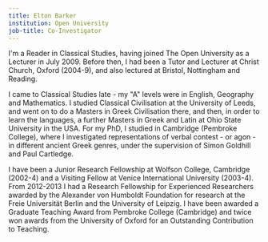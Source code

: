 ```yaml
---
title: Elton Barker
institution: Open University
job-title: Co-Investigator
---
```


I'm a Reader in Classical Studies, having joined The Open University as a Lecturer in July 2009. Before then, I had been a Tutor and Lecturer at Christ Church, Oxford (2004-9), and also lectured at Bristol, Nottingham and Reading.

I came to Classical Studies late - my "A" levels were in English, Geography and Mathematics. I studied Classical Civilisation at the University of Leeds, and went on to do a Masters in Greek Civilisation there, and then, in order to learn the languages, a further Masters in Greek and Latin at Ohio State University in the USA. For my PhD, I studied in Cambridge (Pembroke College), where I investigated representations of verbal contest - or agon - in different ancient Greek genres, under the supervision of Simon Goldhill and Paul Cartledge.

I have been a Junior Research Fellowship at Wolfson College, Cambridge (2002-4) and a Visiting Fellow at Venice International University (2003-4). From 2012-2013 I had a Research Fellowship for Experienced Researchers awarded by the Alexander von Humboldt Foundation for research at the Freie Universität Berlin and the University of Leipzig. I have been awarded a Graduate Teaching Award from Pembroke College (Cambridge) and twice won awards from the University of Oxford for an Outstanding Contribution to Teaching.
